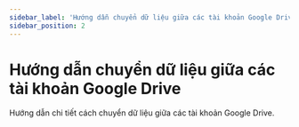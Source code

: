 ```yaml
---
sidebar_label: 'Hướng dẫn chuyển dữ liệu giữa các tài khoản Google Drive'
sidebar_position: 2
---
```


# Hướng dẫn chuyển dữ liệu giữa các tài khoản Google Drive

Hướng dẫn chi tiết cách chuyển dữ liệu giữa các tài khoản Google Drive.